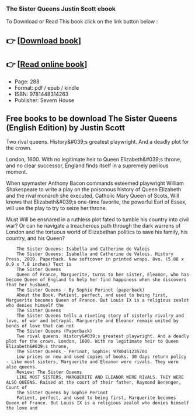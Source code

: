 ### The Sister Queens Justin Scott ebook

To Download or Read This book click on the link button below :

## 👉  [**[Download book](http://filesbooks.info/download.php?group=book&from=github.com&id=720458&lnk=1081 "Download book")**]

## 👉  [**[Read online book](http://filesbooks.info/download.php?group=book&from=github.com&id=720458&lnk=1081 "Read online book")**]


* Page: 288
* Format: pdf / epub / kindle
* ISBN: 9781448314263
* Publisher: Severn House



## Free books to be download The Sister Queens (English Edition) by Justin Scott



Two rival queens. History&amp;#039;s greatest playwright. And a deadly plot for the crown.

 London, 1600. With no legitimate heir to Queen Elizabeth&amp;#039;s throne, and no clear successor, England finds itself in a supremely perilous moment.
 
 When spymaster Anthony Bacon commands esteemed playwright William Shakespeare to write a play on the poisonous history of Queen Elizabeth and the rival monarch she executed, Catholic Mary Queen of Scots, Will knows that Elizabeth&amp;#039;s one-time favorite, the powerful Earl of Essex, will use the play to try to seize her throne.
 
 Must Will be ensnared in a ruthless plot fated to tumble his country into civil war? Or can he navigate a treacherous path through the dark warrens of London and the tortuous world of Elizabethan politics to save his family, his country, and his Queen?


        The Sister Queens: Isabella and Catherine de Valois
        The Sister Queens: Isabella and Catherine de Valois. History Press, 2019. Paperback. New softcover in printed wraps. 8vo. (5.08 x 0.9 x 7.8 inches) Text is 
        The Sister Queens
        Queen of France, Marguerite, turns to her sister, Eleanor, who has become Queen of England to help her find happiness when she discovers that her husband, 
        The Sister Queens - By Sophie Perinot (paperback)
        About the Book. Patient, perfect, and used to being first, Marguerite becomes Queen of France. But Louis IX is a religious zealot who denies himself the 
        The Sister Queens
        The Sister Queens tells a riveting story of sisterly rivalry and love, of war and betrayal. Marguerite and Eleanor remain united by bonds of love that can not 
        The Sister Queens (Paperback)
        Two rival queens. History&#039;s greatest playwright. And a deadly plot for the crown. London, 1600. With no legitimate heir to Queen Elizabeth&#039;s throne, 
        The Sister Queens - Perinot, Sophie: 9780451235701
        Low prices on new and used copies of books. 30 days return policy - Like most sisters, Marguerite and Eleanor were rivals. They were also queens.
        Review: The Sister Queens
        LIKE MOST SISTERS, MARGUERITE AND ELEANOR WERE RIVALS. THEY WERE ALSO QUEENS. Raised at the court of their father, Raymond Berenger, Count of 
        The Sister Queens by Sophie Perinot
        Patient, perfect, and used to being first, Marguerite becomes Queen of France. But Louis IX is a religious zealot who denies himself the love and 
    




